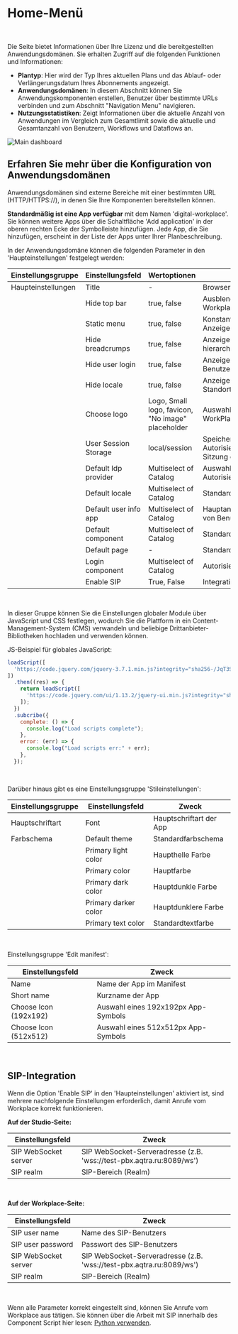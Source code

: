 # Home-Menü

<br>

Die Seite bietet Informationen über Ihre Lizenz und die bereitgestellten Anwendungsdomänen. Sie erhalten Zugriff auf die folgenden Funktionen und Informationen:

- **Plantyp**: Hier wird der Typ Ihres aktuellen Plans und das Ablauf- oder Verlängerungsdatum Ihres Abonnements angezeigt.
- **Anwendungsdomänen**: In diesem Abschnitt können Sie Anwendungskomponenten erstellen, Benutzer über bestimmte URLs verbinden und zum Abschnitt "Navigation Menu" navigieren.
- **Nutzungsstatistiken**: Zeigt Informationen über die aktuelle Anzahl von Anwendungen im Vergleich zum Gesamtlimit sowie die aktuelle und Gesamtanzahl von Benutzern, Workflows und Dataflows an.
  <br>

![Main dashboard](../assets/images/user-interface/main-dashboard.png)
<br>

## Erfahren Sie mehr über die Konfiguration von Anwendungsdomänen

Anwendungsdomänen sind externe Bereiche mit einer bestimmten URL (HTTP/HTTPS://<your-domain-name>), in denen Sie Ihre Komponenten bereitstellen können.

**Standardmäßig ist eine App verfügbar** mit dem Namen 'digital-workplace'. Sie können weitere Apps über die Schaltfläche 'Add application' in der oberen rechten Ecke der Symbolleiste hinzufügen. Jede App, die Sie hinzufügen, erscheint in der Liste der Apps unter Ihrer Planbeschreibung.

In der Anwendungsdomäne können die folgenden Parameter in den 'Haupteinstellungen' festgelegt werden:

| Einstellungsgruppe | Einstellungsfeld      | Wertoptionen                                      | Zweck                                                              |
| ------------------ | --------------------- | ------------------------------------------------- | ------------------------------------------------------------------ |
| Haupteinstellungen | Title                 | -                                                 | Browser-Tab-Titel                                                  |
|                    | Hide top bar          | true, false                                       | Ausblenden des oberen Menüs für Workplace                          |
|                    | Static menu           | true, false                                       | Konstante Anzeige von Menüs oder Anzeige bei Mouse-Hover           |
|                    | Hide breadcrumps      | true, false                                       | Anzeigen/Ausblenden hierarchischer Navigation                      |
|                    | Hide user login       | true, false                                       | Anzeigen/Ausblenden des Benutzerlogins                             |
|                    | Hide locale           | true, false                                       | Anzeigen/Ausblenden der Standortauswahl                            |
|                    | Choose logo           | Logo, Small logo, favicon, "No image" placeholder | Auswahl eines Logos für WorkPlace (verschiedene Typen)             |
|                    | User Session Storage  | local/session                                     | Speichern von Autorisierungsparametern in einer Sitzung oder lokal |
|                    | Default Idp provider  | Multiselect of Catalog                            | Auswahl einer Autorisierungsmethode                                |
|                    | Default locale        | Multiselect of Catalog                            | Standardlokalisierung                                              |
|                    | Default user info app | Multiselect of Catalog                            | Hauptanwendung zur Verwaltung von Benutzerdaten                    |
|                    | Default component     | Multiselect of Catalog                            | Standardkomponente                                                 |
|                    | Default page          | -                                                 | Standardkomponentenseite                                           |
|                    | Login component       | Multiselect of Catalog                            | Autorisierungsformularkomponente                                   |
|                    | Enable SIP            | True, False                                       | Integration mit SIP aufbauen                                       |

<br>

In dieser Gruppe können Sie die Einstellungen globaler Module über JavaScript und CSS festlegen, wodurch Sie die Plattform in ein Content-Management-System (CMS) verwandeln und beliebige Drittanbieter-Bibliotheken hochladen und verwenden können.

JS-Beispiel für globales JavaScript:

```javascript
loadScript([
  'https://code.jquery.com/jquery-3.7.1.min.js?integrity="sha256-/JqT3SQfawRcv/BIHPThkBvs0OEvtFFmqPF/lYI/Cxo=&crossorigin="anonymous"',
])
  .then((res) => {
    return loadScript([
      'https://code.jquery.com/ui/1.13.2/jquery-ui.min.js?integrity="sha256-lSjKY0/srUM9BE3dPm+c4fBo1dky2v27Gdjm2uoZaL0="&crossorigin="anonymous"',
    ]);
  })
  .subcribe({
    complete: () => {
      console.log("Load scripts complete");
    },
    error: (err) => {
      console.log("Load scripts err:" + err);
    },
  });
```

<br>

Darüber hinaus gibt es eine Einstellungsgruppe 'Stileinstellungen':

| Einstellungsgruppe | Einstellungsfeld     | Zweck                   |
| ------------------ | -------------------- | ----------------------- |
| Hauptschriftart    | Font                 | Hauptschriftart der App |
| Farbschema         | Default theme        | Standardfarbschema      |
|                    | Primary light color  | Haupthelle Farbe        |
|                    | Primary color        | Hauptfarbe              |
|                    | Primary dark color   | Hauptdunkle Farbe       |
|                    | Primary darker color | Hauptdunklere Farbe     |
|                    | Primary text color   | Standardtextfarbe       |

<br>

Einstellungsgruppe 'Edit manifest':

| Einstellungsfeld      | Zweck                               |
| --------------------- | ----------------------------------- |
| Name                  | Name der App im Manifest            |
| Short name            | Kurzname der App                    |
| Choose Icon (192x192) | Auswahl eines 192x192px App-Symbols |
| Choose Icon (512x512) | Auswahl eines 512x512px App-Symbols |

<br>

## SIP-Integration

Wenn die Option 'Enable SIP' in den 'Haupteinstellungen' aktiviert ist, sind mehrere nachfolgende Einstellungen erforderlich, damit Anrufe vom Workplace korrekt funktionieren.

**Auf der Studio-Seite:**

| Einstellungsfeld     | Zweck                                                                |
| -------------------- | -------------------------------------------------------------------- |
| SIP WebSocket server | SIP WebSocket-Serveradresse (z.B. 'wss://test-pbx.aqtra.ru:8089/ws') |
| SIP realm            | SIP-Bereich (Realm)                                                  |

<br>

**Auf der Workplace-Seite:**

| Einstellungsfeld     | Zweck                                                                |
| -------------------- | -------------------------------------------------------------------- |
| SIP user name        | Name des SIP-Benutzers                                               |
| SIP user password    | Passwort des SIP-Benutzers                                           |
| SIP WebSocket server | SIP WebSocket-Serveradresse (z.B. 'wss://test-pbx.aqtra.ru:8089/ws') |
| SIP realm            | SIP-Bereich (Realm)                                                  |

<br>

Wenn alle Parameter korrekt eingestellt sind, können Sie Anrufe vom Workplace aus tätigen. Sie können über die Arbeit mit SIP innerhalb des Component Script hier lesen: [Python verwenden](../app-development/using-python.md).
